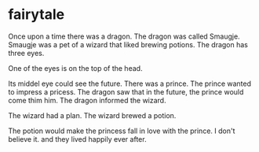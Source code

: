 # fairytale

Once upon a time there was a dragon.
The dragon was called Smaugje.
Smaugje was a pet of a wizard that liked brewing potions.
The dragon has three eyes.

One of the eyes is on the top of the head. 

Its middel eye could see the future.
There was a prince.
The prince wanted to impress a pricess.
The dragon saw that in the future, the prince would come thim him.
The dragon informed the wizard.


The wizard had a plan.
The wizard brewed a potion.



The potion would make the princess fall in love with the prince.
I don't believe it.
and they lived happily ever after.
